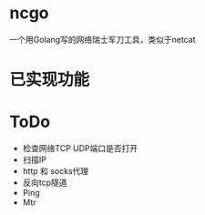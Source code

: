 # ncgo
一个用Golang写的网络瑞士军刀工具，类似于netcat

# 已实现功能

# ToDo
* 检查网络TCP UDP端口是否打开
* 扫描IP
* http 和 socks代理
* 反向tcp隧道
* Ping
* Mtr
